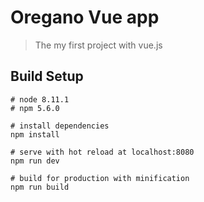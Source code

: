 # Oregano Vue app

> The my first project with vue.js

## Build Setup

```
# node 8.11.1
# npm 5.6.0

# install dependencies
npm install

# serve with hot reload at localhost:8080
npm run dev

# build for production with minification
npm run build

```
